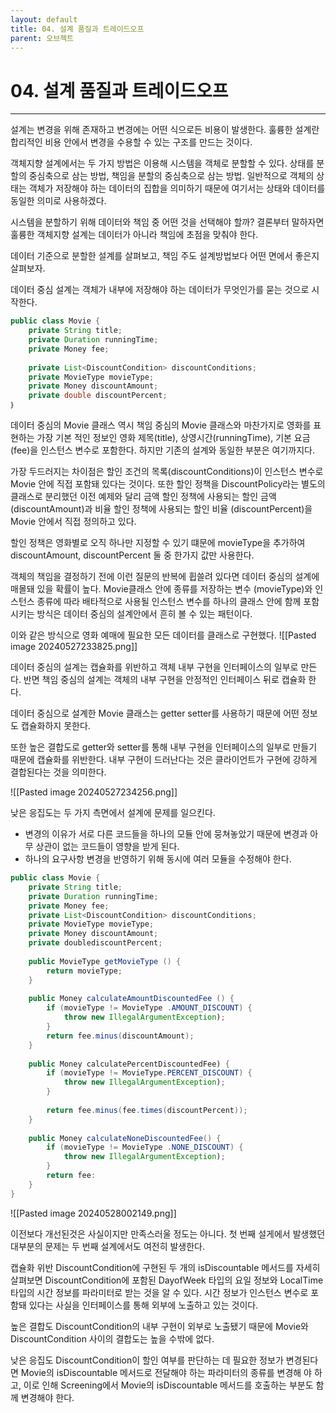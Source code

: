 ```yaml
---
layout: default
title: 04. 설계 품질과 트레이드오프
parent: 오브젝트
---
```

# 04. 설계 품질과 트레이드오프
---

설계는 변경을 위해 존재하고 변경에는 어떤 식으로든 비용이 발생한다. 훌륭한 설계란 합리적인 비용 안에서 변경을 수용할 수 있는 구조를 만드는 것이다. 

객체지향 설계에서는 두 가지 방법은 이용해 시스템을 객체로 분할할 수 있다.
상태를 분할의 중심축으로 삼는 방법, 책임을 분할의 중심축으로 삼는 방법.
일반적으로 객체의 상태는 객체가 저장해야 하는 데이터의 집합을 의미하기 때문에 여기서는 상태와 데이터를 동일한 의미로 사용하겠다.

시스템을 분할하기 위해 데이터와 책임 중 어떤 것을 선택해야 할까? 결론부터 말하자면 훌륭한 객체지향 설계는 데이터가 아니라 책임에 초점을 맞춰야 한다.

데이터 기준으로 분할한 설계를 살펴보고, 책임 주도 설계방법보다 어떤 면에서 좋은지 살펴보자.

데이터 중심 설계는 객체가 내부에 저장해야 하는 데이터가 무엇인가를 묻는 것으로 시작한다.

```java
public class Movie {
	private String title;
	private Duration runningTime;
	private Money fee;
	
	private List<DiscountCondition> discountConditions;
	private MovieType movieType;
	private Money discountAmount;
	private double discountPercent;	
｝
```
데이터 중심의 Movie 클래스 역시 책임 중심의 Movie 클래스와 마찬가지로 영화를 표현하는 가장 기본 적인 정보인 영화 제목(title), 상영시간(runningTime), 기본 요금(fee)을 인스턴스 변수로 포함한다. 하지만 기존의 설계와 동일한 부분은 여기까지다.

가장 두드러지는 차이점은 할인 조건의 목록(discountConditions)이 인스턴스 변수로 Movie 안에 직접 포함돼 있다는 것이다. 또한 할인 정책을 DiscountPolicy라는 별도의 클래스로 분리했던 이전 예제와 달리 금액 할인 정책에 사용되는 할인 금액(discountAmount)과 비율 할인 정책에 사용되는 할인 비율 (discountPercent)을 Movie 안에서 직접 정의하고 있다.

할인 정책은 영화별로 오직 하나만 지정할 수 있기 떄문에 movieType을 추가하여 discountAmount, discountPercent 둘 중 한가지 값만 사용한다.

객체의 책임을 결정하기 전에 이런 질문의 반복에 휩쓸려 있다면 데이터 중심의 설계에 매몰돼 있을 확률이 높다. Movie클래스 안에 종류를 저장하는 변수 (movieType)와 인스턴스 종류에 따라 배타적으로 사용될 인스턴스 변수를 하나의 클래스 안에 함께 포함시키는 방식은 데이터 중심의 설계안에서 흔히 볼 수 있는 패턴이다.

이와 같은 방식으로 영화 예매에 필요한 모든 데이터를 클래스로 구현했다.
![[Pasted image 20240527233825.png]]


데이터 중심의 설계는 캡슐화를 위반하고 객체 내부 구현을 인터페이스의 일부로 만든다. 반면 책임 중심의 설계는 객체의 내부 구현을 안정적인 인터페이스 뒤로 캡슐화 한다.

데이터 중심으로 설계한 Movie 클래스는 getter setter를 사용하기 때문에 어떤 정보도 캡슐화하지 못한다.

또한 높은 결합도로 getter와 setter를 통해 내부 구현을 인터페이스의 일부로 만들기 때문에 캡슐화를 위반한다. 내부 구현이 드러난다는 것은 클라이언트가 구현에 강하게 결합된다는 것을 의미한다.

![[Pasted image 20240527234256.png]]

낮은 응집도는 두 가지 측면에서 설계에 문제를 일으킨다.
- 변경의 이유가 서로 다른 코드들을 하나의 모듈 안에 뭉쳐놓았기 때문에 변경과 아무 상관이 없는 코드들이 영향을 받게 된다.
- 하나의 요구사항 변경을 반영하기 위해 동시에 여러 모듈을 수정해야 한다.

```java
public class Movie {
	private String title;
	private Duration runningTime;
	private Money fee;
	private List<DiscountCondition> discountConditions;
	private MovieType movieType;
	private Money discountAmount;
	private doublediscountPercent;
	
	public MovieType getMovieType () {
		return movieType;
	}
	
	public Money calculateAmountDiscountedFee () {
		if (movieType != MovieType .AMOUNT_DISCOUNT) {
			throw new IllegalArgumentException);
		}
		return fee.minus(discountAmount);
	}
	
	public Money calculatePercentDiscountedFee) {
		if (movieType != MovieType.PERCENT_DISCOUNT) {
			throw new IllegalArgumentException);
		}
	
		return fee.minus(fee.times(discountPercent));
	}
	
	public Money calculateNoneDiscountedFee() {
		if (movieType != MovieType .NONE_DISCOUNT) {
			throw new IllegalArgumentException);
		}
		return fee:
	}
}
```


![[Pasted image 20240528002149.png]]


이전보다 개선된것은 사실이지만 만족스러울 정도는 아니다.
첫 번째 설게에서 발생했던 대부분의 문제는 두 번째 설계에서도 여전히 발생한다.

캡슐화 위반
DiscountCondition에 구현된 두 개의 isDiscountable 메서드를 자세히 살펴보면 DiscountCondition에 포함된 DayofWeek 타입의 요일 정보와 LocalTime 타입의 시간 정보를 파라미터로 받는 것을 알 수 있다. 시간 정보가 인스턴스 변수로 포함돼 있다는 사실을 인터페이스를 통해 외부에 노출하고 있는 것이다.

높은 결합도
DiscountCondition의 내부 구현이 외부로 노출됐기 때문에 Movie와 DiscountCondition 사이의 결합도는 높을 수밖에 없다.

낮은 응집도
DiscountCondition이 할인 여부를 판단하는 데 필요한 정보가 변경된다면 Movie의 isDiscountable 메서드로 전달해야 하는 파라미터의 종류를 변경해 야 하고, 이로 인해 Screening에서 Movie의 isDiscountable 메서드를 호출하는 부분도 함께 변경해야 한다.

